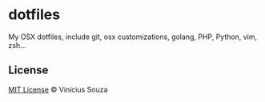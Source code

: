 # dotfiles

My OSX dotfiles, include git, osx customizations, golang, PHP, Python, vim, zsh...

## License

[MIT License](http://vsouza.mit-license.org/) © Vinicius Souza

